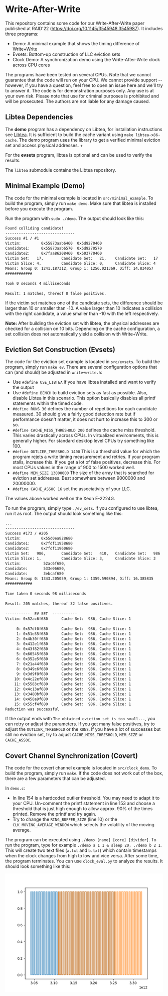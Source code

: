 # Write-After-Write

This repository contains some code for our Write-After-Write paper published at RAID'22 (https://doi.org/10.1145/3545948.3545987). It includes three programs:
- Demo: A minimal example that shows the timing difference of Write+Write
- Evsets: Bottom-up construction of LLC eviction sets
- Clock Demo: A synchronization demo using the Write-After-Write clock across CPU cores

The programs have been tested on several CPUs. Note that we cannot guarantee that the code will run on your CPU. We cannot provide 
support -- however, if you have a question, feel free to open an issue here and we'll try to answer it.
The code is for demonstration purposes only. Any use is at your own risk. Please note that use for criminal purposes is prohibited and 
will be prosecuted. The authors are not liable for any damage caused. 

## Libtea Dependencies
The **demo** program has a dependency on Libtea, for installation instructions see [Libtea](https://github.com/libtea/frameworks).
It is sufficient to build the cache variant using `make libtea-x86-cache`. 
The demo program uses the library to get a verified minimal eviction set and access physical addresses. +

For the **evsets** program, libtea is optional and can be used to verify the results. 

The `libtea` submodule contains the Libtea repository. 

## Minimal Example (Demo)
The code for the minimal example is located in `src/minimal_example`. To build the program, simply run 
`make demo`. Make sure that libtea is installed before you execute the program.

Run the program with `sudo ./demo`. The output should look like this:
```
Found colliding candidate!
-------------------------------
Success #1 / #1
Victim:         0x55873aab6460  0x5d9270460
Candidate1:     0x55873aab6570  0x5d9270570
Candidate2:     0x7faa86208460  0x503770460
Victim Set:   17,        Candidate Set:   21,    Candidate Set:   17
Victim Slice: 4,         Candidate Slice: 0,     Candidate Slice: 4
Means: Group 0: 1241.187312, Group 1: 1256.021369, Diff: 14.834057
############

Took 0 seconds 4 milliseconds

Result: 1 matches, thereof 0 false positives.
```
If the victim set matches one of the candidate sets, the difference should be larger than 10 or smaller than -10. 
A value larger than 10 indicates a collision with the right candidate, a value smaller than -10 with the left respectively.

**Note:** After building the eviction set with libtea, the physical  addresses are checked for a collision on 10 bits. 
Depending on the cache configuration, a set collision does not automatically yield a collision with Write+Write.

## Eviction Set Construction (Evsets)
The code for the eviction set example is located in `src/evsets`. To build the program, simply run 
`make ev`. There are several configuration options that can (and should) be adjusted in `write+write.h`:
- Use `#define USE_LIBTEA` if you have libtea installed and want to verify the output
- Use `#define BENCH` to build eviction sets as fast as possible. Also, disable Libtea in this scenario. 
This option basically disables all printf statements within the timed code.
- `#define RUNS 30` defines the number of repetitions for each candidate  measured. 30 should give a fairly
good detection rate but if performance doesn't matter, it does not hurt to increase this to 300 or so. 
- `#define CACHE_MISS_THRESHOLD 200` defines the cache miss threshold. This varies drastically across CPUs. In
virtualized environments, this is generally higher. For standard desktop level CPUs try something like 100. 
- `#define OUTLIER_THRESHOLD 1400` This is a threshold value for which the program rejets a write timing measurement
and retries. If your program stalls, increase this. If you get a lot of false positives, decrease this. For most CPUs
values in the range of 900 to 1500 worked well.
- `#define MEM_SIZE 13000000` The size of the array that is searched for eviction set addresses. Best somewhere between
9000000 and 20000000. 
- `#define CACHE_ASSOC 16` set the associativity of your LLC. 

The values above worked well on the Xeon E-2224G.

To run the program, simply type `./ev_sets`. If you configured to use libtea, run it as root.
The output should look something like this:

```
...
-------------------------------
Success #173 / #205
Victim:         0x55d0ea828680
Candidate1:     0x7fdf11958680
Candidate2:     0x7fdf11960680
Victim Set:   986,       Candidate Set:   410,   Candidate Set:   986
Victim Slice: 1,         Candidate Slice: 3,     Candidate Slice: 3
Victim:          52ac6f680,
Candidate:       533e06680,
Candidate:       3ebcaf680
Means: Group 0: 1343.205059, Group 1: 1359.590894, Diff: 16.385835
############

Time taken 0 seconds 98 milliseconds

Result: 205 matches, thereof 32 false positives.

-----------  EV SET  -----------
Victim: 0x52ac6f680      Cache Set:  986, Cache Slice: 1

     0: 0x57df0f680      Cache Set:  986, Cache Slice: 1
     1: 0x51e35f680      Cache Set:  986, Cache Slice: 1
     2: 0x4b30ff680      Cache Set:  986, Cache Slice: 1
     3: 0x412e1f680      Cache Set:  986, Cache Slice: 1
     4: 0x43f82f680      Cache Set:  986, Cache Slice: 1
     5: 0x60545f680      Cache Set:  986, Cache Slice: 1
     6: 0x352e5f680      Cache Set:  986, Cache Slice: 1
     7: 0x21a44f680      Cache Set:  986, Cache Slice: 1
     8: 0x349c6f680      Cache Set:  986, Cache Slice: 1
     9: 0x3d9f8f680      Cache Set:  986, Cache Slice: 1
    10: 0x4c22ef680      Cache Set:  986, Cache Slice: 1
    11: 0x5583cf680      Cache Set:  986, Cache Slice: 1
    12: 0x4c13af680      Cache Set:  986, Cache Slice: 1
    13: 0x3480bf680      Cache Set:  986, Cache Slice: 1
    14: 0x458a9f680      Cache Set:  986, Cache Slice: 1
    15: 0x55cf4f680      Cache Set:  986, Cache Slice: 1
Reduction was successful
```
If the output ends with `The obtained eviction set is too small...`, you can retry or adjust the parameters.
If you get many false positives, try to adjust the `OUTLIER_THRESHOLD` or the `RUNS`. If you have a lot of
successes but still no eviction set, try to adjust `CACHE_MISS_THRESHOLD`, `MEM_SIZE` or `CACHE_ASSOC`.

## Covert Channel Synchronization (Covert)

The code for the covert channel example is located in `src/clock_demo`. To build the program, simply run 
`make`. If the code does not work out of the box, there are a few parameters that can be adjusted.

In `demo.c`:
- In line 154 is a hardcoded outlier threshold. You may need to adapt it to your CPU. Un-comment the printf statement in line 153 and 
choose a threshold that is just high enough to allow approx. 90% of the times printed. Remove the printf and try again.
- Try to change the `RING_BUFFER_SIZE` (line 10) or the `CLK_MOVING_AVERAGE_WINDOW` which selects the volatility of the moving average.

The program can be executed using `./demo [name] [core] [divider]`. To run the program, type for example `./demo a 1 1 & sleep 20; ./demo b 2 1`. 
This will create two text files (`a.txt` and `b.txt`) which contain timestamps when the clock changes from high to low and vice versa.
After some time, the program terminates. You can use `clock_eval.py` to analyze the results. It should look something like this:

![alt text](https://github.com/Chair-for-Security-Engineering/Write-Write/blob/master/src/clock_demo/sync.png)
